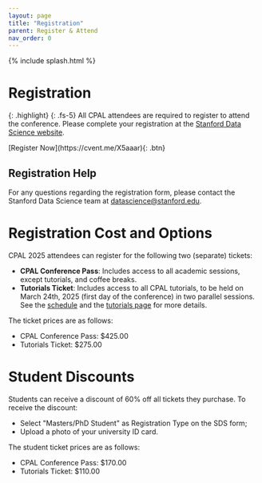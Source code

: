 ```yaml
---
layout: page
title: "Registration"
parent: Register & Attend
nav_order: 0
---
```


{% include splash.html %}

# Registration

{: .highlight}
{: .fs-5}
All CPAL attendees are required to register to attend the conference.
Please complete your registration at the [Stanford Data Science
website](https://cvent.me/X5aaar).
<!-- **The deadline to register is December 23rd, 2023.** -->

<span class="fs-6">
[Register Now](https://cvent.me/X5aaar){: .btn}
</span>

## Registration Help

For any questions regarding the registration form, please contact the Stanford
Data Science team at
[datascience@stanford.edu](mailto:datascience@stanford.edu).

# Registration Cost and Options

CPAL 2025 attendees can register for the following two (separate) tickets:
- **CPAL Conference Pass**: Includes access to all academic sessions, except
  tutorials, and coffee breaks.
- **Tutorials Ticket**: Includes access to all CPAL tutorials, to be held on March
  24th, 2025 (first day of the conference) in two parallel sessions. See the
  [schedule]({{site.baseurl}}/program_schedule/) and the [tutorials
  page]({{site.baseurl}}/tutorial_info) for more details.

The ticket prices are as follows:
- CPAL Conference Pass: $425.00
- Tutorials Ticket: $275.00

# Student Discounts

Students can receive a discount of 60% off all tickets they purchase. To receive
the discount:
- Select "Masters/PhD Student" as Registration Type on the SDS form;
- Upload a photo of your university ID card.

The student ticket prices are as follows:
- CPAL Conference Pass: $170.00
- Tutorials Ticket: $110.00
